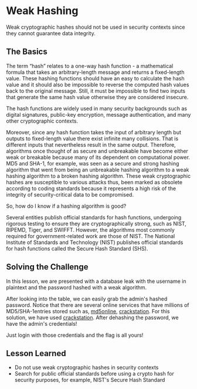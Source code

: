 # Weak Hashing 
Weak cryptographic hashes should not be used in security contexts since they cannot guarantee data integrity.

## The Basics
The term “hash” relates to a one-way hash function -  a mathematical formula that takes an arbitrary-length message and returns a fixed-length value. These hashing functions should have an easy to calculate the hash value and it should also be impossible to reverse the computed hash values back to the original message. Still, it must be impossible to find two inputs that generate the same hash value otherwise they are considered insecure.

The hash functions are widely used in many security backgrounds such as digital signatures, public-key encryption, message authentication, and many other cryptographic contexts. 

Moreover, since any hash function takes the input of arbitrary length but outputs to fixed-length value there exist infinite many collisions. That is different inputs that nevertheless result in the same output. Therefore, algorithms once thought of as secure and unbreakable have become either weak or breakable because many of its dependent on computational power. MD5 and SHA-1, for example, was seen as a secure and strong hashing algorithm that went from being an unbreakable hashing algorithm to a weak hashing algorithm to a broken hashing algorithm. These weak cryptographic hashes are susceptible to various attacks thus, been marked as obsolete according to coding standards because it represents a high risk of the integrity of security-critical data to be compromised.

So, how do I know if a hashing algorithm is good?

Several entities publish official standards for hash functions, undergoing rigorous testing to ensure they are cryptographically strong, such as NIST, RIPEMD, Tiger, and SWIFFT. However, the algorithms most commonly required for government-related work are those of NIST. The National Institute of Standards and Technology (NIST) publishes official standards for hash functions called the Secure Hash Standard (SHS).

## Solving the Challenge
In this lesson, we are presented with a database leak with the username in plaintext and the password hashed with a weak algorithm.  

After looking into the table, we can easily grab the admin's hashed password. Notice that there are several online services that have millions of MD5/SHA-1entries stored such as,  [md5online](https://www.md5online.org/), [crackstation](https://crackstation.net/). For this solution, we have used [crackstation](https://crackstation.net/). After dehashing the password, we have the admin's credentials!

Just login with those credentials and the flag is all yours!

## Lesson Learned

* Do not use weak cryptographic hashes in security contexts
* Search for public official standards before using a crypto hash for security purposes, for example, NIST's Secure Hash Standard
